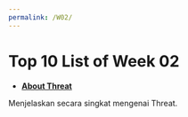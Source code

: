 ```yaml
---
permalink: /W02/
---
```


# Top 10 List of  Week 02

* **[About Threat](https://www.webroot.com/us/en/resources/tips-articles/computer-security-threats)**

Menjelaskan secara singkat mengenai Threat.
